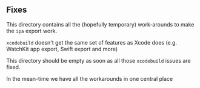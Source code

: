 ## Fixes

This directory contains all the (hopefully temporary) work-arounds to make the `ipa` export work. 

`xcodebuild` doesn't get the same set of features as Xcode does (e.g. WatchKit app export, Swift export and more)

This directory should be empty as soon as all those `xcodebuild` issues are fixed.

In the mean-time we have all the workarounds in one central place
